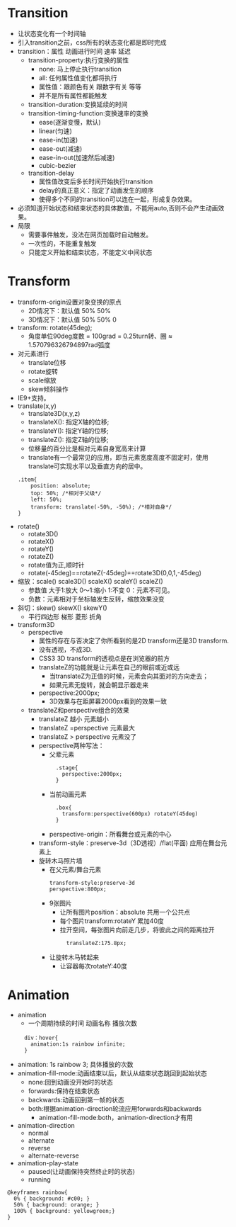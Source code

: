 # Transition
* 让状态变化有一个时间轴
* 引入transition之前，css所有的状态变化都是即时完成
* transition：属性 动画进行时间 速率 延迟
  * transition-property:执行变换的属性
    * none: 马上停止执行transition
    * all:  任何属性值变化都将执行 
    * 属性值：跟颜色有关 跟数字有关 等等 
    * 并不是所有属性都能触发
  * transition-duration:变换延续的时间
  * transition-timing-function:变换速率的变换
    * ease(逐渐变慢，默认) 
    * linear(匀速) 
    * ease-in(加速) 
    * ease-out(减速) 
    * ease-in-out(加速然后减速) 
    * cubic-bezier 
  * transition-delay
    * 属性值改变后多长时间开始执行transition 
    * delay的真正意义：指定了动画发生的顺序
    * 使得多个不同的transition可以连在一起，形成复杂效果。
* 必须知道开始状态和结束状态的具体数值，不能用auto,否则不会产生动画效果。
* 局限
  * 需要事件触发，没法在网页加载时自动触发。
  * 一次性的，不能重复触发
  * 只能定义开始和结束状态，不能定义中间状态
# Transform
  * transform-origin设置对象变换的原点
    * 2D情况下：默认值 50% 50% 
    * 3D情况下：默认值 50% 50% 0
  * transform: rotate(45deg);
    * 角度单位90deg度数 = 100grad = 0.25turn转、圈 ≈ 1.570796326794897rad弧度
  * 对元素进行
    * translate位移
    * rotate旋转
    * scale缩放
    * skew倾斜操作
  * IE9+支持。
  * translate(x,y) 
    * translate3D(x,y,z)
    * translateX(): 指定X轴的位移;
    * translateY(): 指定Y轴的位移;
    * translateZ(): 指定Z轴的位移;
    * 位移量的百分比是相对元素自身宽高来计算
    * translate有一个最常见的应用，即当元素宽度高度不固定时，使用translate可实现水平以及垂直方向的居中。
    ```
    .item{
        position: absolute;
        top: 50%; /*相对于父级*/
        left: 50%;
        transform: translate(-50%, -50%); /*相对自身*/
    }
    ```
  * rotate() 
    * rotate3D() 
    * rotateX() 
    * rotateY() 
    * rotateZ()
    * rotate值为正,顺时针
    * rotate(-45deg)==rotateZ(-45deg)==rotate3D(0,0,1,-45deg)
  * 缩放：scale() scale3D() scaleX() scaleY() scaleZ()
    * 参数值 大于1:放大  0～1:缩小  1:不变  0：元素不可见。
    * 负数：元素相对于坐标轴发生反转，缩放效果没变
  * 斜切：skew() skewX() skewY()
    * 平行四边形 梯形 菱形 折角
* transform3D 
  * perspective
    * 属性的存在与否决定了你所看到的是2D transform还是3D transform.
    * 没有透视，不成3D.
    * CSS3 3D transform的透视点是在浏览器的前方
    * translateZ的功能就是让元素在自己的眼前或近或远
      * 当translateZ为正值的时候，元素会向其面对的方向走去；
      * 如果元素无旋转，就会朝显示器走来
    * perspective:2000px;
      * 3D效果与在距屏幕2000px看到的效果一致
  * translateZ和perspective组合的效果
    * translateZ 越小 元素越小
    * translateZ =perspective 元素最大
    * translateZ > perspective 元素没了
    * perspective两种写法：
      * 父辈元素
        ```
          .stage{
            perspective:2000px;
          }
        ```
      * 当前动画元素
        ```
          .box{
            transform:perspective(600px) rotateY(45deg)
          }
        ```
      * perspective-origin：所看舞台或元素的中心
    * transform-style：preserve-3d（3D透视）/flat(平面) 应用在舞台元素上
    * 旋转木马照片墙 
      * 在父元素/舞台元素
        ```
        transform-style:preserve-3d
        perspective:800px;
        ```
      * 9张图片
        * 让所有图片position：absolute 共用一个公共点
        * 每个图片transform:rotateY 累加40度
        * 拉开空间，每张图片向前走几步，将彼此之间的距离拉开
            ```
              translateZ:175.8px;
            ```
      * 让旋转木马转起来 
        * 让容器每次rotateY:40度
# Animation
  * animation
    * 一个周期持续的时间 动画名称 播放次数
    ```
      div：hover{
        animation:1s rainbow infinite;
      }
    ```
  * animation: 1s rainbow 3; 具体播放的次数
  * animation-fill-mode:动画结束以后，默认从结束状态跳回到起始状态
    * none:回到动画没开始时的状态
    * forwards:保持在结束状态
    * backwards:动画回到第一帧的状态
    * both:根据animation-direction轮流应用forwards和backwards
      * animation-fill-mode:both，animation-direction才有用
  * animation-direction
    * normal
    * alternate
    * reverse 
    * alternate-reverse
  * animation-play-state
    * paused(让动画保持突然终止时的状态) 
    * running  
  ```
  @keyframes rainbow{ 
    0% { background: #c00; }
    50% { background: orange; }
    100% { background: yellowgreen;}
  }
  ```

